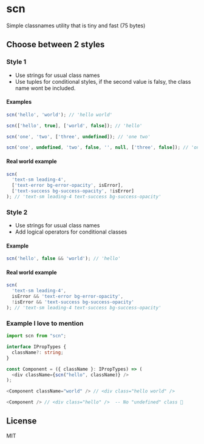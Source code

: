 # scn

Simple classnames utility that is tiny and fast (75 bytes)

## Choose between 2 styles

### Style 1
- Use strings for usual class names
- Use tuples for conditional styles, if the second value is falsy, the class name wont be included.

#### Examples

```js
scn('hello', 'world'); // 'hello world'
```

```js
scn(['hello', true], ['world', false]); // 'hello'
```

```js
scn('one', 'two', ['three', undefined]); // 'one two'
```

```js
scn('one', undefined, 'two', false, '', null, ['three', false]); // 'one two'
```

#### Real world example
```js
scn(
  'text-sm leading-4',
  ['text-error bg-error-opacity', isError],
  ['text-success bg-success-opacity', !isError]
); // 'text-sm leading-4 text-success bg-success-opacity'
```

### Style 2
- Use strings for usual class names
- Add logical operators for conditional classes

#### Example

```js
scn('hello', false && 'world'); // 'hello'
```
#### Real world example
```js
scn(
  'text-sm leading-4',
  isError && 'text-error bg-error-opacity',
  !isError && 'text-success bg-success-opacity'
); // 'text-sm leading-4 text-success bg-success-opacity'
```

### Example I love to mention
```ts
import scn from "scn";

interface IPropTypes {
  className?: string;
}

const Component = ({ className }: IPropTypes) => (
  <div className={scn("hello", className)} />
);

<Component className="world" /> // <div class="hello world" />

<Component /> // <div class="hello" />  -- No "undefined" class 🎉
```

## License

MIT

